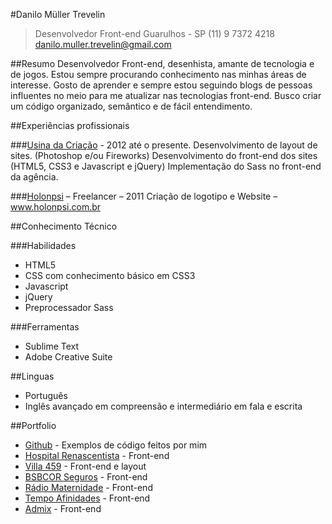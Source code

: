 #Danilo Müller Trevelin
>Desenvolvedor Front-end
>Guarulhos - SP
>(11) 9 7372 4218
>danilo.muller.trevelin@gmail.com

##Resumo
Desenvolvedor Front-end, desenhista, amante de tecnologia e de jogos. Estou sempre procurando conhecimento nas minhas áreas de interesse. Gosto de aprender e sempre estou seguindo blogs de pessoas influentes no meio para me atualizar nas tecnologias front-end. Busco criar um código organizado, semântico e de fácil entendimento.

##Experiências profissionais

###[Usina da Criação](http://www.usinadacriacao.com.br) - 2012 até o presente.
Desenvolvimento de layout de sites. (Photoshop e/ou Fireworks)
Desenvolvimento do front-end dos sites (HTML5, CSS3 e Javascript e jQuery)
Implementação do Sass no front-end da agência.

###[Holonpsi](http://www.holonpsi.com.br) – Freelancer – 2011
Criação de logotipo e Website – www.holonpsi.com.br

##Conhecimento Técnico

###Habilidades
* HTML5
* CSS com conhecimento básico em CSS3
* Javascript
* jQuery
* Preprocessador Sass

###Ferramentas
* Sublime Text
* Adobe Creative Suite

##Linguas
* Português
* Inglês avançado em compreensão e intermediário em fala e escrita

##Portfolio

* [Github](https://github.com/TrevelinT/plugins) - Exemplos de código feitos por mim
* [Hospital Renascentista](http://www.hospitalrenascentista.com.br) - Front-end
* [Villa 459](http://www.villa459.com.br) - Front-end e layout
* [BSBCOR Seguros](http://www.bsbcorseguros.com.br) - Front-end
* [Rádio Maternidade](http://www.radiomaternidade.com) - Front-end
* [Tempo Afinidades](http://www.tempoafinidades.com.br) - Front-end
* [Admix](http://www.admix.com.br) - Front-end
